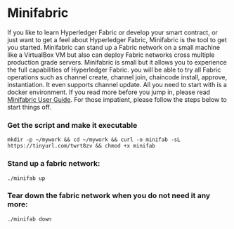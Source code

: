 # Minifabric
If you like to learn Hyperledger Fabric or develop your smart contract, or
just want to get a feel about Hyperledger Fabric, Minifabric is the tool to
get you started. Minifabric can stand up a Fabric network on a small machine
like a VirtualBox VM but also can deploy Fabric networks cross multiple production
grade servers. Minifabric is small but it allows you to experience the full
capabilities of Hyperledger Fabric. you will be able to try all Fabric operations
such as channel create, channel join, chaincode install, approve, instantiation.
It even supports channel update. All you need to start with is a docker environment.
If you read more before you jump in, please read [Minifabric User Guide](https://github.com/litong01/minifabric/blob/master/docs/README.md). For those impatient, please follow the steps
below to start things off.

### Get the script and make it executable
```
mkdir -p ~/mywork && cd ~/mywork && curl -o minifab -sL https://tinyurl.com/twrt8zv && chmod +x minifab
```

### Stand up a fabric network:
```
./minifab up
```

### Tear down the fabric network when you do not need it any more:
```
./minifab down
```
